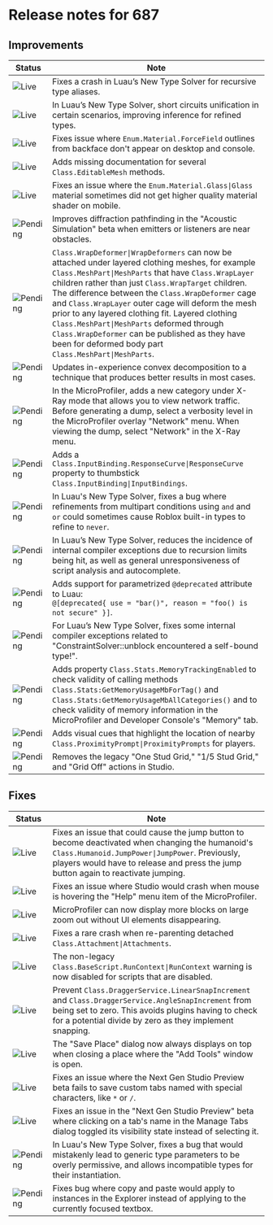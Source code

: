 # Release notes for 687

## Improvements

| Status | Note |
|--------|------|
| ![Live](https://img.shields.io/badge/Live-009E57?style=flat)  | Fixes a crash in Luau’s New Type Solver for recursive type aliases. |
| ![Live](https://img.shields.io/badge/Live-009E57?style=flat)  | In Luau’s New Type Solver, short circuits unification in certain scenarios, improving inference for refined types. |
| ![Live](https://img.shields.io/badge/Live-009E57?style=flat)  | Fixes issue where `Enum.Material.ForceField` outlines from backface don't appear on desktop and console. |
| ![Live](https://img.shields.io/badge/Live-009E57?style=flat)  | Adds missing documentation for several `Class.EditableMesh` methods. |
| ![Live](https://img.shields.io/badge/Live-009E57?style=flat)  | Fixes an issue where the `Enum.Material.Glass\|Glass` material sometimes did not get higher quality material shader on mobile. |
| ![Pending](https://img.shields.io/badge/Pending-DEA517?style=flat)  | Improves diffraction pathfinding in the "Acoustic Simulation" beta when emitters or listeners are near obstacles. |
| ![Pending](https://img.shields.io/badge/Pending-DEA517?style=flat)  | `Class.WrapDeformer\|WrapDeformers` can now be attached under layered clothing meshes, for example `Class.MeshPart\|MeshParts` that have `Class.WrapLayer` children rather than just `Class.WrapTarget` children. The difference between the `Class.WrapDeformer` cage and `Class.WrapLayer` outer cage will deform the mesh prior to any layered clothing fit. Layered clothing `Class.MeshPart\|MeshParts` deformed through `Class.WrapDeformer` can be published as they have been for deformed body part `Class.MeshPart\|MeshParts`. |
| ![Pending](https://img.shields.io/badge/Pending-DEA517?style=flat)  | Updates in-experience convex decomposition to a technique that produces better results in most cases. |
| ![Pending](https://img.shields.io/badge/Pending-DEA517?style=flat)  | In the MicroProfiler, adds a new category under X-Ray mode that allows you to view network traffic. Before generating a dump, select a verbosity level in the MicroProfiler overlay "Network" menu. When viewing the dump, select "Network" in the X-Ray menu. |
| ![Pending](https://img.shields.io/badge/Pending-DEA517?style=flat)  | Adds a `Class.InputBinding.ResponseCurve\|ResponseCurve` property to thumbstick `Class.InputBinding\|InputBindings`. |
| ![Pending](https://img.shields.io/badge/Pending-DEA517?style=flat)  | In Luau's New Type Solver, fixes a bug where refinements from multipart conditions using `and` and `or` could sometimes cause Roblox built-in types to refine to `never`. |
| ![Pending](https://img.shields.io/badge/Pending-DEA517?style=flat)  | In Luau’s New Type Solver, reduces the incidence of internal compiler exceptions due to recursion limits being hit, as well as general unresponsiveness of script analysis and autocomplete. |
| ![Pending](https://img.shields.io/badge/Pending-DEA517?style=flat)  | Adds support for parametrized `@deprecated` attribute to Luau:<br>`@[deprecated{ use = "bar()", reason = "foo() is not secure" }]`. |
| ![Pending](https://img.shields.io/badge/Pending-DEA517?style=flat)  | For Luau’s New Type Solver, fixes some internal compiler exceptions related to "ConstraintSolver::unblock encountered a self-bound type!". |
| ![Pending](https://img.shields.io/badge/Pending-DEA517?style=flat)  | Adds property `Class.Stats.MemoryTrackingEnabled` to check validity of calling methods `Class.Stats:GetMemoryUsageMbForTag()` and  `Class.Stats:GetMemoryUsageMbAllCategories()` and to check validity of memory information in the MicroProfiler and Developer Console's "Memory" tab. |
| ![Pending](https://img.shields.io/badge/Pending-DEA517?style=flat)  | Adds visual cues that highlight the location of nearby `Class.ProximityPrompt\|ProximityPrompts` for players. |
| ![Pending](https://img.shields.io/badge/Pending-DEA517?style=flat)  | Removes the legacy "One Stud Grid," "1/5 Stud Grid," and "Grid Off" actions in Studio. |
## Fixes

| Status | Note |
|--------|------|
| ![Live](https://img.shields.io/badge/Live-009E57?style=flat)  | Fixes an issue that could cause the jump button to become deactivated when changing the humanoid's `Class.Humanoid.JumpPower\|JumpPower`. Previously, players would have to release and press the jump button again to reactivate jumping. |
| ![Live](https://img.shields.io/badge/Live-009E57?style=flat)  | Fixes an issue where Studio would crash when mouse is hovering the "Help" menu item of the MicroProfiler. |
| ![Live](https://img.shields.io/badge/Live-009E57?style=flat)  | MicroProfiler can now display more blocks on large zoom out without UI elements disappearing. |
| ![Live](https://img.shields.io/badge/Live-009E57?style=flat)  | Fixes a rare crash when re-parenting detached `Class.Attachment\|Attachments`. |
| ![Live](https://img.shields.io/badge/Live-009E57?style=flat)  | The non-legacy `Class.BaseScript.RunContext\|RunContext` warning is now disabled for scripts that are disabled.  |
| ![Live](https://img.shields.io/badge/Live-009E57?style=flat)  | Prevent `Class.DraggerService.LinearSnapIncrement` and `Class.DraggerService.AngleSnapIncrement` from being set to zero. This avoids plugins having to check for a potential divide by zero as they implement snapping. |
| ![Live](https://img.shields.io/badge/Live-009E57?style=flat)  | The "Save Place" dialog now always displays on top when closing a place where the "Add Tools" window is open. |
| ![Live](https://img.shields.io/badge/Live-009E57?style=flat)  | Fixes an issue where the Next Gen Studio Preview beta fails to save custom tabs named with special characters, like `*` or `/`. |
| ![Live](https://img.shields.io/badge/Live-009E57?style=flat)  | Fixes an issue in the "Next Gen Studio Preview" beta where clicking on a tab's name in the Manage Tabs dialog toggled its visibility state instead of selecting it. |
| ![Pending](https://img.shields.io/badge/Pending-DEA517?style=flat)  | In Luau's New Type Solver, fixes a bug that would mistakenly lead to generic type parameters to be overly permissive, and allows incompatible types for their instantiation. |
| ![Pending](https://img.shields.io/badge/Pending-DEA517?style=flat)  | Fixes bug where copy and paste would apply to instances in the Explorer instead of applying to the currently focused textbox. |
